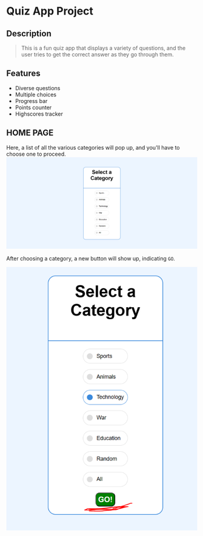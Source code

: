 # Quiz App Project

## Description
> This is a fun quiz app that displays a variety of questions, and the user tries to get the correct answer as they go through them.

## Features
- Diverse questions
- Multiple choices
- Progress bar
- Points counter
- Highscores tracker

## HOME PAGE
Here, a list of all the various categories will pop up, and you'll have to choose one to proceed.
![categories](src/assets/images/category.png)

After choosing a category, a new button will show up, indicating `GO`.

![GO button](src/assets/images/GO.png)